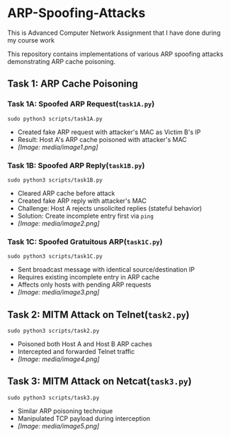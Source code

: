 # ARP-Spoofing-Attacks
This is Advanced Computer Network Assignment that I have done during my course work

This repository contains implementations of various ARP spoofing attacks demonstrating ARP cache poisoning.

## Task 1: ARP Cache Poisoning
### Task 1A: Spoofed ARP Request(`task1A.py`)
```
sudo python3 scripts/task1A.py
```
- Created fake ARP request with attacker's MAC as Victim B's IP
- Result: Host A's ARP cache poisoned with attacker's MAC
- *[Image: media/image1.png]*

### Task 1B: Spoofed ARP Reply(`task1B.py`)
```
sudo python3 scripts/task1B.py
```
- Cleared ARP cache before attack
- Created fake ARP reply with attacker's MAC
- Challenge: Host A rejects unsolicited replies (stateful behavior)
- Solution: Create incomplete entry first via `ping`
- *[Image: media/image2.png]*

### Task 1C: Spoofed Gratuitous ARP(`task1C.py`)
```
sudo python3 scripts/task1C.py
```
- Sent broadcast message with identical source/destination IP
- Requires existing incomplete entry in ARP cache
- Affects only hosts with pending ARP requests
- *[Image: media/image3.png]*

## Task 2: MITM Attack on Telnet(`task2.py`)
```
sudo python3 scripts/task2.py
```
- Poisoned both Host A and Host B ARP caches
- Intercepted and forwarded Telnet traffic
- *[Image: media/image4.png]*

## Task 3: MITM Attack on Netcat(`task3.py`)
```
sudo python3 scripts/task3.py
```
- Similar ARP poisoning technique
- Manipulated TCP payload during interception
- *[Image: media/image5.png]*
